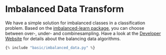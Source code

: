 <h1>Imbalanced Data Transform</h1>
<div class="photon-docu-header">
    <p>
        We have a simple solution for imbalanced classes in a classification problem. 
    Based on the <a href="https://imbalanced-learn.readthedocs.io/en/stable/index.html" target="_blank"> 
    imbalanced-learn package</a>, you can choose between over-, under- and combinesampling. 
    Have a look at the <a href="https://imbalanced-learn.readthedocs.io/en/stable/index.html" target="_blank"> Developer Website</a> for
        details  about the balancing data algorithms. 
    </p>
</div>

``` python hl_lines="30 31 32"
{% include "basic/imbalanced_data.py" %} 
```

